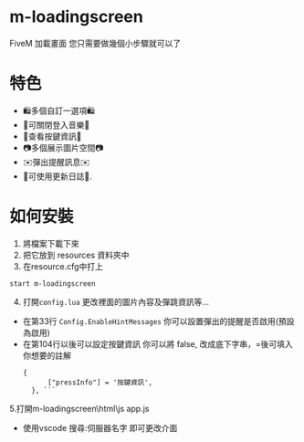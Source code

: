 # m-loadingscreen
FiveM 加載畫面 您只需要做幾個小步驟就可以了


# 特色

* 🛍️多個自訂一選項🛍️
* 🚫可關閉登入音樂🚫
* 📱查看按鍵資訊📱
* 📷多個展示圖片空間📷
* ✉️彈出提醒訊息✉️
* 🧾可使用更新日誌🧾.


# 如何安裝
1. 將檔案下載下來 
2. 把它放到 resources 資料夾中 
3. 在resource.cfg中打上

```
start m-loadingscreen 
```

4. 打開`config.lua` 更改裡面的圖片內容及彈跳資訊等...
* 在第33行 `Config.EnableHintMessages` 你可以設置彈出的提醒是否啟用(預設為啟用)
* 在第104行以後可以設定按鍵資訊 你可以將 false, 改成底下字串，=後可填入你想要的註解
  ```
  {
        ["pressInfo"] = '按鍵資訊',
    }, ```
5.打開m-loadingscreen\html\js app.js

* 使用vscode 搜尋:伺服器名字 即可更改介面
